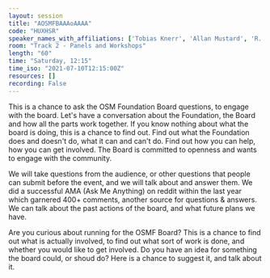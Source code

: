 ```yaml
---
layout: session
title: "AOSMFBAAAoAAAA"
code: "HUXHSR"
speaker_names_with_affiliations: ['Tobias Knerr', 'Allan Mustard', 'R. A. McCann', 'Jean-Marc Liotier']
room: "Track 2 - Panels and Workshops"
length: "60"
time: "Saturday, 12:15"
time_iso: "2021-07-10T12:15:00Z"
resources: []
recording: False
---
```

This is a chance to ask the OSM Foundation Board questions, to engage with the board. Let's have a conversation about the Foundation, the Board and how all the parts work together. If you know nothing about what the board is doing, this is a chance to find out. Find out what the Foundation does and doesn't do, what it can and can't do. Find out how you can help, how you can get involved. The Board is committed to openness and wants to engage with the community.

We will take questions from the audience, or other questions that people can submit before the event, and we will talk about and answer them. We did a successful AMA (Ask Me Anything) on reddit within the last year which garnered 400+ comments, another source for questions &amp; answers.
We can talk about the past actions of the board, and what future plans we have.

Are you curious about running for the OSMF Board? This is a chance to find out what is actually involved, to find out what sort of work is done, and whether you would like to get involved. Do you have an idea for something the board could, or shoud do? Here is a chance to suggest it, and talk about it.
